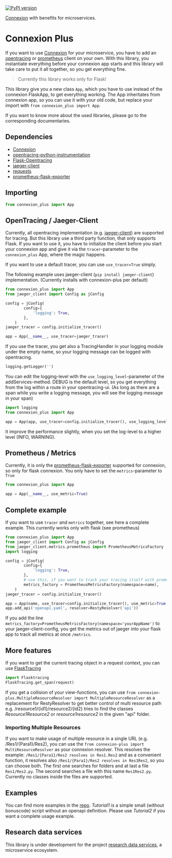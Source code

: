 [![PyPI version](https://badge.fury.io/py/connexion-plus.svg)](https://badge.fury.io/py/connexion-plus)

[Connexion](https://github.com/zalando/connexion) with benefits for microservices.

# Connexion Plus

If you want to use [Connexion](https://github.com/zalando/connexion) for your microservice, you have to add an [opentracing](https://opentracing.io/) or [prometheus](https://prometheus.io/) client on your own. With this library, you instantiate everything before your connexion app starts and this library will take care to put it all together, so you get everything fine.

> Currently this library works only for Flask!

This library give you a new class `App`, which you have to use instead of the connexion FlaskApp, to get everything working. The App inheritates from connexion app, so you can use it with your old code, but replace your import with `from connexion_plus import App`.

If you want to know more about the used libraries, please go to the corresponding documentaries.

## Dependencies

- [Connexion](https://github.com/zalando/connexion)
- [opentracing-python-instrumentation](https://github.com/uber-common/opentracing-python-instrumentation)
- [Flask-Opentracing](https://github.com/opentracing-contrib/python-flask)
- [jaeger-client](https://pypi.org/project/jaeger-client/)
- [requests](https://pypi.org/project/requests/)
- [prometheus-flask-exporter](https://pypi.org/project/prometheus-flask-exporter/)


## Importing
```python
from connexion_plus import App
```

## OpenTracing / Jaeger-Client

Currently, all opentracing implementation (e.g. [jaeger-client](https://pypi.org/project/jaeger-client/)) are supported for tracing. But this library use a third party function, that only supports Flask. If you want to use it, you have to initialize the client before you start your connexion app and give it via the `tracer`-parameter to the `connexion_plus` App, where the magic happens.

If you want to use a default tracer, you can use `use_tracer=True` simply.

The following example uses jaeger-client (`pip install jaeger-client`) implementation. (Currently installs with connexion-plus per default)

```python
from connexion_plus import App
from jaeger_client import Config as jConfig

config = jConfig(
        config={
            'logging': True,
        },
    )
jaeger_tracer = config.initialize_tracer()

app = App(__name__, use_tracer=jaeger_tracer)
```

If you use the tracer, you get also a TracingHandler in your logging module under the empty name, so your logging message can be logged with opentracing.

```python
logging.getLogger('')
```

You can edit the logging-level with the `use_logging_level`-parameter of the addServices-method. DEBUG is the default level, so you get everything from the log within a route in your opentracing-ui. (As long as there are a span while you write a logging message, you will see the logging message in your span)
```python
import logging
from connexion_plus import App

app = App(app, use_tracer=config.initialize_tracer(), use_logging_level=logging.DEBUG)
```

It improve the performance slightly, when you set the log-level to a higher level (INFO, WARNING).

## Prometheus / Metrics

Currently, it is only the [prometheus-flask-exporter](https://pypi.org/project/prometheus-flask-exporter/) supported for connexion, so only for flask connexion. You only have to set the `metrics`-parameter to `True`

```python
from connexion_plus import App

app = App(__name__, use_metric=True)
```

## Complete example

If you want to use `tracer` and `metrics` together, see here a complete example. This currently works only with flask (see prometheus)

```python
from connexion_plus import App
from jaeger_client import Config as jConfig
from jaeger_client.metrics.prometheus import PrometheusMetricsFactory
import logging

config = jConfig(
        config={
            'logging': True,
        },
        # use this, if you want to track your tracing itself with prometheus
        metrics_factory = PrometheusMetricsFactory(namespace=name),
    )
jaeger_tracer = config.initialize_tracer()

app = App(name, use_tracer=config.initialize_tracer(), use_metric=True, use_optimizer=True, use_cors=True, use_logging_level=logging.DEBUG)
app.add_api('openapi.yaml', resolver=RestyResolver('api'))
```

If you add the line `metrics_factory=PrometheusMetricsFactory(namespace='yourAppName')` to your jaeger-client-config, you get the metrics out of jaeger into your flask app to track all metrics at once `/metrics`.

## More features

If you want to get the current tracing object in a request context, you can use [FlaskTracing](https://github.com/opentracing-contrib/python-flask#accessing-spans-manually)

```python
import Flasktracing
FlaskTracing.get_span(request)
```

If you get a collision of your view-functions, you can use `from connexion-plus.MultipleResourceResolver import MultipleResourceResolver` as a replacement for RestyResolver to get better control of multi resource path e.g. /resource1/{id1}/resource2/{id2} tries to find the classes *Resource1Resource2* or *resource1resource2* in the given "api" folder.

### Importing Multiple Resources

If you want to make usage of multiple resource in a single URL (e.g. /Res1/{Para1}/Res2), you can use the `from connexion-plus import MultiResourceResolver` as your connexion resolver. This resolves the example: `/Res1/{Para1}/Res2 resolves in Res1.Res2` and as a convenient function, it resolves also `/Res1/{Para1}/Res2 resolves in Res1Res2`, so you can choose both. The first one searches for folders and at last a file `Res1/Res2.py`. The second searches a file with this name `Res1Res2.py`. Currently no classes inside the files are supported.

## Examples

You can find more examples in the [repo](https://github.com/Heiss/connexion-plus/tree/master/examples). *Tutorial1* is a simple small (without bonuscode) script without an openapi definition.
Please use *Tutorial2* if you want a complete usage example.

## Research data services

This library is under development for the project [research data services](http://research-data-services.info), a microservice ecosystem.
